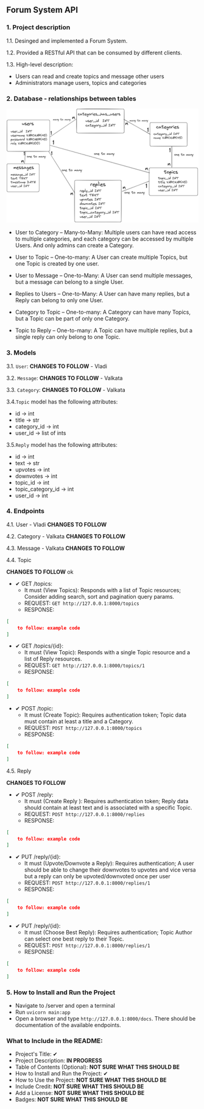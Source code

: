 ## Forum System API


### 1. Project description
1.1. Desinged and implemented a Forum System.

1.2. Provided a RESTful API that can be consumed by different clients.

1.3. High-level description:
- Users can read and create topics and message other users
- Administrators manage users, topics and categories


### 2. Database - relationships between tables
![database](./database.png)

- User to Category – Many-to-Many: Multiple users can have read access to multiple categories, and each category can be accessed by multiple Users. And only admins can create a Category.

- User to Topic – One-to-many: A User can create multiple Topics, but one Topic is created by one user.

- User to Message – One-to-Many: A User can send multiple messages, but a message can belong to a single User.

- Replies to Users – One-to-Many:  A User can have many replies, but a Reply can belong to only one User.

- Category to Topic – One-to-many: A Category can have many Topics, but a Topic can be part of only one Category.

- Topic to Reply – One-to-many: A Topic can have multiple replies, but a single reply can only belong to one Topic.


### 3. Models
3.1. `User`: **CHANGES TO FOLLOW** - Vladi 

3.2. `Message`: **CHANGES TO FOLLOW** - Valkata

3.3. `Category`: **CHANGES TO FOLLOW** - Valkata

3.4.`Topic` model has the following attributes:
- id &rarr; int 
- title &rarr; str
- category_id &rarr; int
- user_id &rarr; list of ints

3.5.`Reply` model has the following attributes:
- id &rarr; int 
- text &rarr; str
- upvotes &rarr; int 
- downvotes &rarr; int 
- topic_id &rarr; int
- topic_category_id &rarr; int
- user_id &rarr; int


### 4. Endpoints

4.1. User - Vladi
**CHANGES TO FOLLOW**

4.2. Category - Valkata
**CHANGES TO FOLLOW**
 
4.3. Message - Valkata
**CHANGES TO FOLLOW**

4.4. Topic


**CHANGES TO FOLLOW** ok


- ✔ GET /topics:
    - It must (View Topics): Responds with a list of Topic resources; Consider adding search, sort and pagination query params.
    - REQUEST: `GET http://127.0.0.1:8000/topics` 
    - RESPONSE:
```json
[
    to follow: example code
]
```
- ✔ GET /topics/{id}:
    - It must (View Topic): Responds with a single Topic resource and a list of Reply resources.
    - REQUEST: `GET http://127.0.0.1:8000/topics/1` 
    - RESPONSE:
```json
[
    to follow: example code
]
```
- ✔ POST /topic:
    - It must (Create Topic): Requires authentication token; Topic data must contain at least a title and a Category.
    - REQUEST: `POST http://127.0.0.1:8000/topics` 
    - RESPONSE:
```json
[
    to follow: example code
]
```

4.5. Reply 


**CHANGES TO FOLLOW**


- ✔ POST /reply:
    - It must (Create Reply ): Requires authentication token; Reply data should contain at least text and is associated with a specific Topic.
    - REQUEST: `POST http://127.0.0.1:8000/replies` 
    - RESPONSE:
```json
[
    to follow: example code
]
```
- ✔ PUT /reply/{id}:
    - It must (Upvote/Downvote a Reply): Requires authentication; A user should be able to change their downvotes to upvotes and vice versa but a reply can only be upvoted/downvoted once per user
    - REQUEST: `POST http://127.0.0.1:8000/replies/1` 
    - RESPONSE:
```json
[
    to follow: example code
]
```
- ✔ PUT /reply/{id}:
    - It must (Choose Best Reply): Requires authentication; Topic Author can select one best reply to their Topic.
    - REQUEST: `POST http://127.0.0.1:8000/replies/1` 
    - RESPONSE:
```json
[
    to follow: example code
]
```


### 5. How to Install and Run the Project
- Navigate to /server and open a terminal
- Run `uvicorn main:app`
- Open a browser and type `http://127.0.0.1:8000/docs`. There should be documentation of the available endpoints.


### What to Include in the README:
- Project's Title: ✔ 
- Project Description: **IN PROGRESS**
- Table of Contents (Optional): **NOT SURE WHAT THIS SHOULD BE**
- How to Install and Run the Project: ✔ 
- How to Use the Project: **NOT SURE WHAT THIS SHOULD BE**
- Include Credit: **NOT SURE WHAT THIS SHOULD BE**
- Add a License: **NOT SURE WHAT THIS SHOULD BE**
- Badges: **NOT SURE WHAT THIS SHOULD BE**
